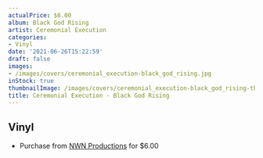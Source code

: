 ```yaml
---
actualPrice: $6.00
album: Black God Rising
artist: Ceremonial Execution
categories:
- Vinyl
date: '2021-06-26T15:22:59'
draft: false
images:
- /images/covers/ceremonial_execution-black_god_rising.jpg
inStock: true
thumbnailImage: /images/covers/ceremonial_execution-black_god_rising-thumb.jpg
title: Ceremonial Execution - Black God Rising
---
```


## Vinyl
* Purchase from [NWN Productions](http://shop.nwnprod.com/index.php?route=product/product&path=76&product_id=11000&sort=pd.name&order=ASC) for $6.00
